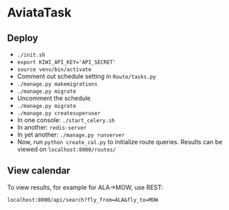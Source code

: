 # AviataTask

## Deploy

* `./init.sh`
* `export KIWI_API_KEY='API_SECRET'`
* `source venv/bin/activate`
* Comment out schedule setting in `Route/tasks.py`
* `./manage.py makemigrations`
* `./manage.py migrate`
* Uncomment the schedule
* `./manage.py migrate`
* `./manage.py createsuperuser`
* In one console: `./start_celery.sh`
* In another: `redis-server`
* In yet another: `./manage.py runserver`
* Now, run `python create_cal.py` to initialize route queries. Results can be viewed on `localhost:8000/routes/`

## View calendar

To view results, for example for ALA->MOW, use REST:

`localhost:8000/api/search?fly_from=ALA&fly_to=MOW`
